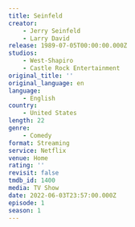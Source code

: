 ```yaml
---
title: Seinfeld
creator:
    - Jerry Seinfeld
    - Larry David
release: 1989-07-05T00:00:00.000Z
studios:
    - West-Shapiro
    - Castle Rock Entertainment
original_title: ''
original_language: en
language:
    - English
country:
    - United States
length: 22
genre:
    - Comedy
format: Streaming
service: Netflix
venue: Home
rating: ''
revisit: false
tmdb_id: 1400
media: TV Show
date: 2022-06-03T23:57:00.000Z
episode: 1
season: 1
---
```

